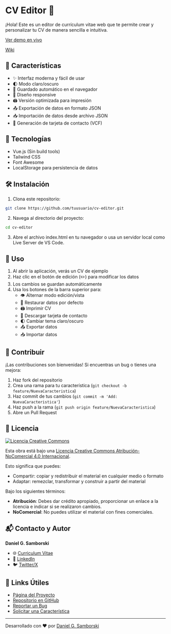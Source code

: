 # CV Editor 📝

¡Hola! Este es un editor de currículum vitae web que te permite crear y personalizar tu CV de manera sencilla e intuitiva.

[Ver demo en vivo](https://samborski.github.io/cv-editor/)

[Wiki](https://github.com/samborski/cv-editor/wiki/)

## 🌟 Características

- ✨ Interfaz moderna y fácil de usar
- 🌓 Modo claro/oscuro
- 💾 Guardado automático en el navegador
- 📱 Diseño responsive
- 🖨️ Versión optimizada para impresión
- 📤 Exportación de datos en formato JSON
- 📥 Importación de datos desde archivo JSON
- 📇 Generación de tarjeta de contacto (VCF)

## 🚀 Tecnologías

- Vue.js (Sin build tools)
- Tailwind CSS
- Font Awesome
- LocalStorage para persistencia de datos

## 🛠️ Instalación

1. Clona este repositorio:
```bash
git clone https://github.com/tuusuario/cv-editor.git
```

2. Navega al directorio del proyecto:
```bash
cd cv-editor
```

3. Abre el archivo index.html en tu navegador o usa un servidor local como Live Server de VS Code.

## 🎯 Uso

1. Al abrir la aplicación, verás un CV de ejemplo
2. Haz clic en el botón de edición (✏️) para modificar los datos
3. Los cambios se guardan automáticamente
4. Usa los botones de la barra superior para:
   - 👁️ Alternar modo edición/vista
   - 🔄 Restaurar datos por defecto
   - 🖨️ Imprimir CV
   - 📇 Descargar tarjeta de contacto
   - 🌓 Cambiar tema claro/oscuro
   - 📤 Exportar datos
   - 📥 Importar datos

## 🤝 Contribuir

¡Las contribuciones son bienvenidas! Si encuentras un bug o tienes una mejora:

1. Haz fork del repositorio
2. Crea una rama para tu característica (`git checkout -b feature/NuevaCaracteristica`)
3. Haz commit de tus cambios (`git commit -m 'Add: NuevaCaracteristica'`)
4. Haz push a la rama (`git push origin feature/NuevaCaracteristica`)
5. Abre un Pull Request

## 📄 Licencia

<a rel="license" href="http://creativecommons.org/licenses/by-nc/4.0/"><img alt="Licencia Creative Commons" style="border-width:0" src="https://i.creativecommons.org/l/by-nc/4.0/88x31.png" /></a>

Esta obra está bajo una <a rel="license" href="http://creativecommons.org/licenses/by-nc/4.0/">Licencia Creative Commons Atribución-NoComercial 4.0 Internacional</a>.

Esto significa que puedes:
- Compartir: copiar y redistribuir el material en cualquier medio o formato
- Adaptar: remezclar, transformar y construir a partir del material

Bajo los siguientes términos:
- **Atribución**: Debes dar crédito apropiado, proporcionar un enlace a la licencia e indicar si se realizaron cambios.
- **NoComercial**: No puedes utilizar el material con fines comerciales.

## 📬 Contacto y Autor

**Daniel G. Samborski**
- 🌐 [Curriculum Vitae](https://samborski.github.io/curriculum)
- 👔 [LinkedIn](https://www.linkedin.com/in/danielgsamborski)
- 🐦 [Twitter/X](https://x.com/dgsamborski)

## 🔗 Links Útiles

- [Página del Proyecto](https://samborski.github.io/cv-editor)
- [Repositorio en GitHub](https://github.com/samborski/cv-editor)
- [Reportar un Bug](https://github.com/samborski/cv-editor/issues)
- [Solicitar una Característica](https://github.com/samborski/cv-editor/issues)

---
Desarrollado con ❤️ por [Daniel G. Samborski](https://samborski.github.io/curriculum)
